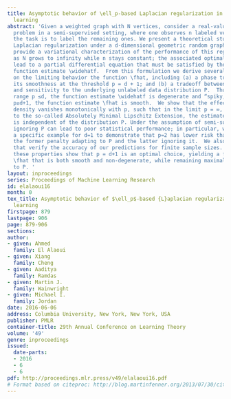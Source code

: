 ```yaml
---
title: Asymptotic behavior of \ell_p-based Laplacian regularization in semi-supervised
  learning
abstract: 'Given a weighted graph with N vertices, consider a real-valued regression
  problem in a semi-supervised setting, where one observes n labeled vertices, and
  the task is to label the remaining ones. We present a theoretical study of \ell_p-based
  Laplacian regularization under a d-dimensional geometric random graph model. We
  provide a variational characterization of the performance of this regularized learner
  as N grows to infinity while n stays constant; the associated optimality conditions
  lead to a partial differential equation that must be satisfied by the associated
  function estimate \widehatf.  From this formulation we derive several predictions
  on the limiting behavior the function \fhat, including (a) a phase transition in
  its smoothness at the threshold p = d + 1; and (b) a tradeoff between smoothness
  and sensitivity to the underlying unlabeled data distribution P.  Thus, over the
  range p ≤d, the function estimate \widehatf is degenerate and “spiky,” whereas for
  p≥d+1, the function estimate \fhat is smooth.  We show that the effect of the underlying
  density vanishes monotonically with p, such that in the limit p = ∞, corresponding
  to the so-called Absolutely Minimal Lipschitz Extension, the estimate \widehatf
  is independent of the distribution P. Under the assumption of semi-supervised smoothness,
  ignoring P can lead to poor statistical performance; in particular, we construct
  a specific example for d=1 to demonstrate that p=2 has lower risk than p=∞due to
  the former penalty adapting to P and the latter ignoring it.  We also provide simulations
  that verify the accuracy of our predictions for finite sample sizes.  Together,
  these properties show that p = d+1 is an optimal choice, yielding a function estimate
  \fhat that is both smooth and non-degenerate, while remaining maximally sensitive
  to P. '
layout: inproceedings
series: Proceedings of Machine Learning Research
id: elalaoui16
month: 0
tex_title: Asymptotic behavior of $\ell_p$-based {L}aplacian regularization in semi-supervised
  learning
firstpage: 879
lastpage: 906
page: 879-906
sections: 
author:
- given: Ahmed
  family: El Alaoui
- given: Xiang
  family: Cheng
- given: Aaditya
  family: Ramdas
- given: Martin J.
  family: Wainwright
- given: Michael I.
  family: Jordan
date: 2016-06-06
address: Columbia University, New York, New York, USA
publisher: PMLR
container-title: 29th Annual Conference on Learning Theory
volume: '49'
genre: inproceedings
issued:
  date-parts:
  - 2016
  - 6
  - 6
pdf: http://proceedings.mlr.press/v49/elalaoui16.pdf
# Format based on citeproc: http://blog.martinfenner.org/2013/07/30/citeproc-yaml-for-bibliographies/
---
```


